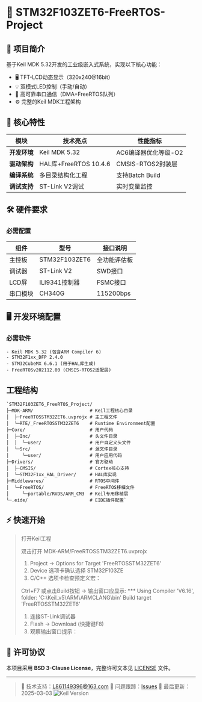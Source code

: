 # 🚀 STM32F103ZET6-FreeRTOS-Project

## 📖 项目简介

基于Keil MDK 5.32开发的工业级嵌入式系统，实现以下核心功能：

- 🖥 TFT-LCD动态显示（320x240@16bit）
- 💡 双模式LED控制（手动/自动）
- 📡 高可靠串口通信（DMA+FreeRTOS队列）
- ⚙️ 完整的Keil MDK工程架构

## 🌟 核心特性

| 模块         | 技术亮点              | 性能指标             |
| ------------ | --------------------- | -------------------- |
| **开发环境** | Keil MDK 5.32         | AC6编译器优化等级-O2 |
| **驱动架构** | HAL库+FreeRTOS 10.4.6 | CMSIS-RTOS2封装层    |
| **编译系统** | 多目录结构化工程      | 支持Batch Build      |
| **调试支持** | ST-Link V2调试        | 实时变量监控         |

## 🛠️ 硬件要求

### 必需配置

| 组件     | 型号          | 接口说明     |
| -------- | ------------- | ------------ |
| 主控板   | STM32F103ZET6 | 全功能评估板 |
| 调试器   | ST-Link V2    | SWD接口      |
| LCD屏    | ILI9341控制器 | FSMC接口     |
| 串口模块 | CH340G        | 115200bps    |

## 🖥️ 开发环境配置

### 必需软件

```text
- Keil MDK 5.32 (包含ARM Compiler 6)
- STM32F1xx_DFP 2.4.0
- STM32CubeMX 6.6.1 (用于HAL库生成)
- FreeRTOSv202112.00 (CMSIS-RTOS2适配层)
```

## 工程结构

```
`STM32F103ZET6_FreeRTOS_Project/
├─MDK-ARM/                     # Keil工程核心目录
│  ├─FreeRTOSSTM32ZET6.uvprojx # 主工程文件
│  └─RTE/_FreeRTOSSTM32ZET6    # Runtime Environment配置
├─Core/                        # 用户代码
│  ├─Inc/                      # 头文件目录
│  │  └─user/                  # 用户自定义头文件
│  └─Src/                      # 源文件目录
│     └─user/                  # 用户应用代码
├─Drivers/                     # 官方驱动
│  ├─CMSIS/                    # Cortex核心支持
│  └─STM32F1xx_HAL_Driver/     # HAL库实现
├─Middlewares/                 # RTOS中间件
│  └─FreeRTOS/                 # FreeRTOS移植文件
│     └─portable/RVDS/ARM_CM3  # Keil专用移植层
└─.eide/                       # EIDE插件配置`
```

## ⚡ 快速开始

> 打开Keil工程
>
> 双击打开 MDK-ARM/FreeRTOSSTM32ZET6.uvprojx
>
> 1. Project → Options for Target 'FreeRTOSSTM32ZET6'
> 2. Device 选项卡确认选择 STM32F103ZE
> 3. C/C++ 选项卡检查预定义宏：
>
> Ctrl+F7 或点击Build按钮 → 输出窗口应显示: *** Using Compiler 'V6.16', folder: 'C:\Keil_v5\ARM\ARMCLANG\bin' Build target 'FreeRTOSSTM32ZET6'
>
> 1. 连接ST-Link调试器
> 2. Flash → Download (快捷键F8)
> 3. 观察输出窗口提示：

## 📜 许可协议

本项目采用 **BSD 3-Clause License**，完整许可文本见 [LICENSE](LICENSE) 文件。

------

> 🔧 技术支持：[L861149396@163.com](mailto:L861149396@163.com)
> 🐛 问题跟踪：[Issues](https://github.com/Cossiant/STM32F103ZET6_FreeRTOS_Project/issues)
> 📅 最后更新：2025-03-03
> ![Keil Version](https://img.shields.io/badge/Keil_MDK-5.32-blue)
